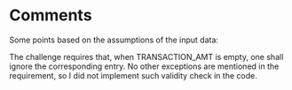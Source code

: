 # Comments

Some points based on the assumptions of the input data:

The challenge requires that, when TRANSACTION_AMT is empty, one shall ignore the corresponding entry. No other exceptions are mentioned in the requirement, so I did not implement such validity check in the code.
